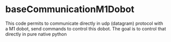 # baseCommunicationM1Dobot
This code permits to communicate directly in udp (datagram) protocol with a M1 dobot, send commands to control this dobot. The goal is to control that directly in pure native python

